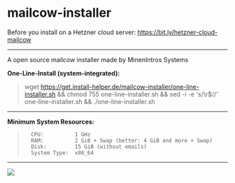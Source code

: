 # mailcow-installer
Before you install on a Hetzner cloud server: https://bit.ly/hetzner-cloud-mailcow
<hr >
A open source mailcow installer made by MinenIntros Systems

**One-Line-Install (system-integrated):**
> wget https://get.install-helper.de/mailcow-installer/one-line-installer.sh && chmod 755 one-line-installer.sh && sed -i -e 's/\r$//' one-line-installer.sh && ./one-line-installer.sh
<hr >

**Minimum System Resources:**

>       CPU:          1 GHz
>       RAM:          2 GiB + Swap (better: 4 GiB and more + Swap)
>       Disk:         15 GiB (without emails)
>       System Type:  x86_64
<hr >

![](https://minenintros-storage.de/images/github/mailcow-installer/minenintro_x_mailcow.png)
